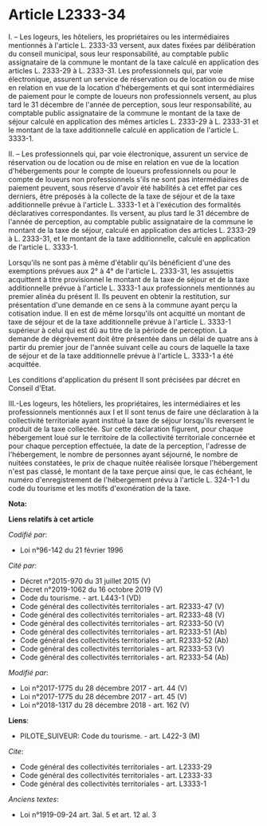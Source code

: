 # Article L2333-34

I. – Les logeurs, les hôteliers, les propriétaires ou les intermédiaires mentionnés à l'article L. 2333-33  versent, aux
dates fixées par délibération du conseil municipal, sous leur responsabilité, au comptable public assignataire de la commune
le montant de la taxe calculé en application des articles L. 2333-29 à L. 2333-31. Les professionnels qui, par voie
électronique, assurent un service de réservation ou de location ou de mise en relation en vue de la location d'hébergements
et qui sont intermédiaires de paiement pour le compte de loueurs non professionnels versent, au plus tard le 31 décembre de
l'année de perception, sous leur responsabilité, au comptable public assignataire de la commune le montant de la taxe de
séjour calculé en application des mêmes articles L. 2333-29 à L. 2333-31 et le montant de la taxe additionnelle calculé en
application de l'article L. 3333-1.

II. – Les professionnels qui, par voie électronique, assurent un service de réservation ou de location ou de mise en relation
en vue de la location d'hébergements pour le compte de loueurs professionnels ou pour le compte de loueurs non professionnels
s'ils ne sont pas intermédiaires de paiement peuvent, sous réserve d'avoir été habilités à cet effet par ces derniers, être
préposés à la collecte de la taxe de séjour et de la taxe additionnelle prévue à l'article L. 3333-1 et à l'exécution des
formalités déclaratives correspondantes. Ils versent, au plus tard le 31 décembre de l'année de perception, au comptable
public assignataire de la commune le montant de la taxe de séjour, calculé en application des articles L. 2333-29 à L.
2333-31, et le montant de la taxe additionnelle, calculé en application de l'article L. 3333-1.

Lorsqu'ils ne sont pas à même d'établir qu'ils bénéficient d'une des exemptions prévues aux 2° à 4° de l'article L. 2333-31,
les assujettis acquittent à titre provisionnel le montant de la taxe de séjour et de la taxe additionnelle prévue à l'article
L. 3333-1 aux professionnels mentionnés au premier alinéa du présent II. Ils peuvent en obtenir la restitution, sur
présentation d'une demande en ce sens à la commune ayant perçu la cotisation indue. Il en est de même lorsqu'ils ont acquitté
un montant de taxe de séjour et de la taxe additionnelle prévue à l'article L. 3333-1 supérieur à celui qui est dû au titre
de la période de perception. La demande de dégrèvement doit être présentée dans un délai de quatre ans à partir du premier
jour de l'année suivant celle au cours de laquelle la taxe de séjour et de la taxe additionnelle prévue à l'article L. 3333-1
a été acquittée.

Les conditions d'application du présent II sont précisées par décret en Conseil d'Etat.

III.-Les logeurs, les hôteliers, les propriétaires, les intermédiaires et les professionnels mentionnés aux I et II sont
tenus de faire une déclaration à la collectivité territoriale ayant institué la taxe de séjour lorsqu'ils reversent le
produit de la taxe collectée. Sur cette déclaration figurent, pour chaque hébergement loué sur le territoire de la
collectivité territoriale concernée et pour chaque perception effectuée, la date de la perception, l'adresse de
l'hébergement, le nombre de personnes ayant séjourné, le nombre de nuitées constatées, le prix de chaque nuitée réalisée
lorsque l'hébergement n'est pas classé, le montant de la taxe perçue ainsi que, le cas échéant, le numéro d'enregistrement de
l'hébergement prévu à l'article L. 324-1-1 du code du tourisme et les motifs d'exonération de la taxe.

**Nota:**



**Liens relatifs à cet article**

_Codifié par_:

  - Loi n°96-142 du 21 février 1996

_Cité par_:

  - Décret n°2015-970 du 31 juillet 2015 (V)
  - Décret n°2019-1062 du 16 octobre 2019 (V)
  - Code du tourisme. - art. L443-1 (VD)
  - Code général des collectivités territoriales - art. R2333-47 (V)
  - Code général des collectivités territoriales - art. R2333-48 (V)
  - Code général des collectivités territoriales - art. R2333-50 (V)
  - Code général des collectivités territoriales - art. R2333-51 (Ab)
  - Code général des collectivités territoriales - art. R2333-52 (Ab)
  - Code général des collectivités territoriales - art. R2333-53 (V)
  - Code général des collectivités territoriales - art. R2333-54 (Ab)

_Modifié par_:

  - Loi n°2017-1775 du 28 décembre 2017 - art. 44 (V)
  - Loi n°2017-1775 du 28 décembre 2017 - art. 45 (V)
  - Loi n°2018-1317 du 28 décembre 2018 - art. 162 (V)

**Liens**:

  - PILOTE_SUIVEUR: Code du tourisme. - art. L422-3 (M)

_Cite_:

  - Code général des collectivités territoriales - art. L2333-29
  - Code général des collectivités territoriales - art. L2333-33
  - Code général des collectivités territoriales - art. L3333-1

_Anciens textes_:

  - Loi n°1919-09-24 art. 3al. 5 et art. 12 al. 3
